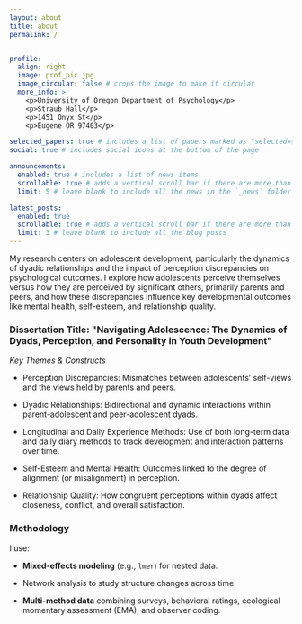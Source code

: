 ```yaml
---
layout: about
title: about
permalink: /


profile:
  align: right
  image: prof_pic.jpg
  image_circular: false # crops the image to make it circular
  more_info: >
    <p>University of Oregon Department of Psychology</p>
    <p>Straub Hall</p>
    <p>1451 Onyx St</p>
    <p>Eugene OR 97403</p>

selected_papers: true # includes a list of papers marked as "selected={true}"
social: true # includes social icons at the bottom of the page

announcements:
  enabled: true # includes a list of news items
  scrollable: true # adds a vertical scroll bar if there are more than 3 news items
  limit: 5 # leave blank to include all the news in the `_news` folder

latest_posts:
  enabled: true
  scrollable: true # adds a vertical scroll bar if there are more than 3 new posts items
  limit: 3 # leave blank to include all the blog posts
---
```


My research centers on adolescent development, particularly the dynamics of dyadic relationships and the impact of perception discrepancies on psychological outcomes. I explore how adolescents perceive themselves versus how they are perceived by significant others, primarily parents and peers, and how these discrepancies influence key developmental outcomes like mental health, self-esteem, and relationship quality.

### **Dissertation Title:** "Navigating Adolescence: The Dynamics of Dyads, Perception, and Personality in Youth Development"

*Key Themes & Constructs*

-   Perception Discrepancies: Mismatches between adolescents’ self-views and the views held by parents and peers.

-   Dyadic Relationships: Bidirectional and dynamic interactions within parent-adolescent and peer-adolescent dyads.

-   Longitudinal and Daily Experience Methods: Use of both long-term data and daily diary methods to track development and interaction patterns over time.

-   Self-Esteem and Mental Health: Outcomes linked to the degree of alignment (or misalignment) in perception.

-   Relationship Quality: How congruent perceptions within dyads affect closeness, conflict, and overall satisfaction.

### **Methodology**

I use:

-   **Mixed-effects modeling** (e.g., `lmer`) for nested data.

-   Network analysis to study structure changes across time.

-   **Multi-method data** combining surveys, behavioral ratings, ecological momentary assessment (EMA), and observer coding.
